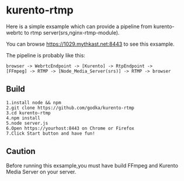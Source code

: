 # kurento-rtmp #

Here is a simple exsample which can provide a pipeline from kurento-webrtc to rtmp server(srs,nginx-rtmp-module).

You can browse https://1029.mythkast.net:8443 to see this exsample.

The pipeline is probably like this:

```
browser -> WebrtcEndpoint -> [Kurento] -> RtpEndpoint -> 
[FFmpeg] -> RTMP -> [Node_Media_Server(srs)] -> RTMP -> browser
```

## Build ##

```
1.install node && npm
2.git clone https://github.com/godka/kurento-rtmp
3.cd kurento-rtmp
4.npm install
5.node server.js
6.Open https://yourhost:8443 on Chrome or Firefox
7.Click Start button and have fun!
```

## Caution ##

Before running this exsample,you must have build FFmpeg and Kurento Media Server on your server.
